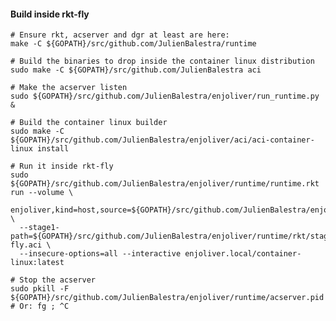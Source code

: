 #### Build inside rkt-fly

    # Ensure rkt, acserver and dgr at least are here:
    make -C ${GOPATH}/src/github.com/JulienBalestra/runtime
    
    # Build the binaries to drop inside the container linux distribution
    sudo make -C ${GOPATH}/src/github.com/JulienBalestra aci
    
    # Make the acserver listen
    sudo ${GOPATH}/src/github.com/JulienBalestra/enjoliver/run_runtime.py &
    
    # Build the container linux builder
    sudo make -C ${GOPATH}/src/github.com/JulienBalestra/enjoliver/aci/aci-container-linux install
    
    # Run it inside rkt-fly
    sudo ${GOPATH}/src/github.com/JulienBalestra/enjoliver/runtime/runtime.rkt run --volume \
      enjoliver,kind=host,source=${GOPATH}/src/github.com/JulienBalestra/enjoliver,readOnly=false \
      --stage1-path=${GOPATH}/src/github.com/JulienBalestra/enjoliver/runtime/rkt/stage1-fly.aci \
      --insecure-options=all --interactive enjoliver.local/container-linux:latest
    
    # Stop the acserver
    sudo pkill -F ${GOPATH}/src/github.com/JulienBalestra/enjoliver/runtime/acserver.pid # Or: fg ; ^C
     
